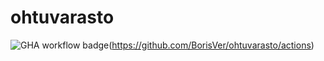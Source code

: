 # ohtuvarasto

![GHA workflow badge](https://github.com/BorisVer/ohtuvarasto/workflows/CI/badge.svg)(https://github.com/BorisVer/ohtuvarasto/actions)
